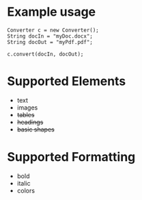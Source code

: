# Example usage

    Converter c = new Converter();
    String docIn = "myDoc.docx";
    String docOut = "myPdf.pdf";
   
    c.convert(docIn, docOut);

# Supported Elements
- text
- images
- ~~tables~~
- ~~headings~~
- ~~basic shapes~~

# Supported Formatting
- bold
- italic
- colors
